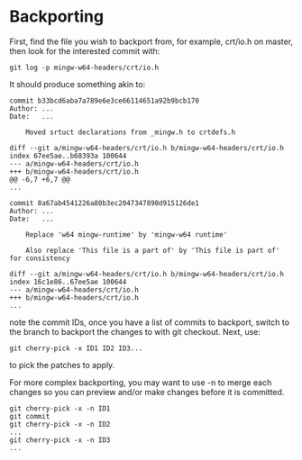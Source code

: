 # Backporting

First, find the file you wish to backport from, for example, crt/io.h on
master, then look for the interested commit with:

    git log -p mingw-w64-headers/crt/io.h

It should produce something akin to:

    commit b33bcd6aba7a789e6e3ce66114651a92b9bcb170
    Author: ...
    Date:   ...

        Moved srtuct declarations from _mingw.h to crtdefs.h

    diff --git a/mingw-w64-headers/crt/io.h b/mingw-w64-headers/crt/io.h
    index 67ee5ae..b68393a 100644
    --- a/mingw-w64-headers/crt/io.h
    +++ b/mingw-w64-headers/crt/io.h
    @@ -6,7 +6,7 @@
    ...

    commit 8a67ab4541226a80b3ec2047347890d915126de1
    Author: ...
    Date:   ...

        Replace 'w64 mingw-runtime' by 'mingw-w64 runtime'

        Also replace 'This file is a part of' by 'This file is part of' for consistency

    diff --git a/mingw-w64-headers/crt/io.h b/mingw-w64-headers/crt/io.h
    index 16c1e86..67ee5ae 100644
    --- a/mingw-w64-headers/crt/io.h
    +++ b/mingw-w64-headers/crt/io.h
    ...

note the commit IDs, once you have a list of commits to backport, switch
to the branch to backport the changes to with git checkout. Next, use:

    git cherry-pick -x ID1 ID2 ID3...

to pick the patches to apply.

For more complex backporting, you may want to use -n to merge each
changes so you can preview and/or make changes before it is committed.

    git cherry-pick -x -n ID1
    git commit
    git cherry-pick -x -n ID2
    ...
    git cherry-pick -x -n ID3
    ...
